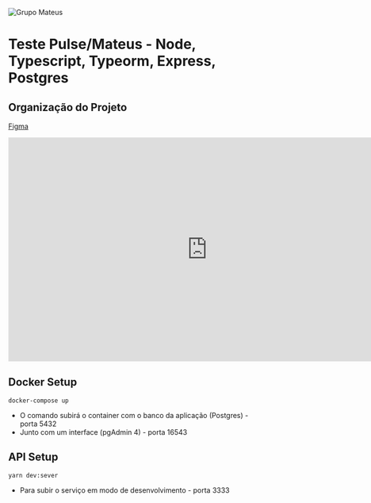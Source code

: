 ![Grupo Mateus](https://static.wixstatic.com/media/37f7ab_e7549c2e94e049cd8a4d8e5e433e42fd~mv2.png/v1/fill/w_284,h_72,al_c,q_85,usm_0.66_1.00_0.01/GRUPO%20MATEUS%20new.webp)

# Teste Pulse/Mateus - Node, Typescript, Typeorm, Express, Postgres

## Organização do Projeto

<a href="https://www.figma.com/file/SHBt1EiFlUak21HzGBmi63/Mateus-SIGU?node-id=22%3A300">Figma</a>

<iframe style="border: 1px solid rgba(0, 0, 0, 0.1);" width="800" height="450" src="https://www.figma.com/embed?embed_host=share&url=https%3A%2F%2Fwww.figma.com%2Ffile%2FSHBt1EiFlUak21HzGBmi63%2FMateus-SIGU%3Fnode-id%3D22%253A300" allowfullscreen></iframe>

## Docker Setup
```
docker-compose up
```

* O comando subirá o container com o banco da aplicação (Postgres) - porta 5432
* Junto com um interface (pgAdmin 4) - porta 16543


## API Setup
```
yarn dev:sever
```

* Para subir o serviço em modo de desenvolvimento - porta 3333
